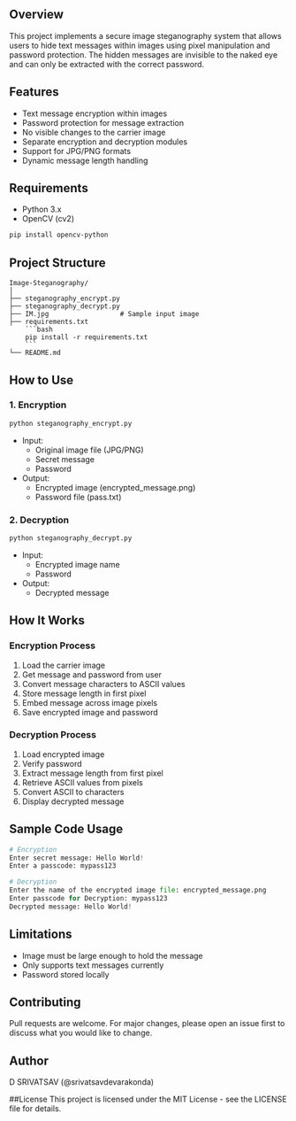 ## Overview
This project implements a secure image steganography system that allows users to hide text messages within images using pixel manipulation and password protection. The hidden messages are invisible to the naked eye and can only be extracted with the correct password.


## Features
- Text message encryption within images
- Password protection for message extraction
- No visible changes to the carrier image
- Separate encryption and decryption modules
- Support for JPG/PNG formats
- Dynamic message length handling

## Requirements
- Python 3.x
- OpenCV (cv2)
```bash
pip install opencv-python
```

## Project Structure
```
Image-Steganography/
│
├── steganography_encrypt.py
├── steganography_decrypt.py
├── IM.jpg                  # Sample input image
├── requirements.txt
    ```bash
    pip install -r requirements.txt
    ```
└── README.md
```

## How to Use

### 1. Encryption
```bash
python steganography_encrypt.py
```
- Input:
  - Original image file (JPG/PNG)
  - Secret message
  - Password
- Output:
  - Encrypted image (encrypted_message.png)
  - Password file (pass.txt)

### 2. Decryption
```bash
python steganography_decrypt.py
```
- Input:
  - Encrypted image name
  - Password
- Output:
  - Decrypted message

## How It Works

### Encryption Process
1. Load the carrier image
2. Get message and password from user
3. Convert message characters to ASCII values
4. Store message length in first pixel
5. Embed message across image pixels
6. Save encrypted image and password

### Decryption Process
1. Load encrypted image
2. Verify password
3. Extract message length from first pixel
4. Retrieve ASCII values from pixels
5. Convert ASCII to characters
6. Display decrypted message

## Sample Code Usage
```python
# Encryption
Enter secret message: Hello World!
Enter a passcode: mypass123

# Decryption
Enter the name of the encrypted image file: encrypted_message.png
Enter passcode for Decryption: mypass123
Decrypted message: Hello World!
```

## Limitations
- Image must be large enough to hold the message
- Only supports text messages currently
- Password stored locally

## Contributing
Pull requests are welcome. For major changes, please open an issue first to discuss what you would like to change.


## Author
D SRIVATSAV (@srivatsavdevarakonda)

##License
This project is licensed under the MIT License - see the LICENSE file for details.